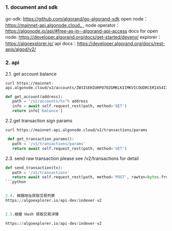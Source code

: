 
### 1. document and sdk

go-sdk: https://github.com/algorand/go-algorand-sdk
open node：https://mainnet-api.algonode.cloud， 
node operator：https://algonode.io/api/#free-as-in--algorand-api-access
docs for open node: https://developer.algorand.org/docs/get-started/devenv/
explorer：https://algoexplorer.io/
api docs：https://developer.algorand.org/docs/rest-apis/algod/v2/


### 2. api
2.1. get account balance
```curl
curl https://mainnet-api.algonode.cloud/v2/accounts/ZW3ISEHZUHPO7OZGMKLKIIMKVICOUDRCERI454I3DB2BH52HGLSO67W754/
```

```python
def get_account(address):
   path = "/v2/accounts/%s"% address
   info = await self.request_rest(path, method='GET')
   return info['balance']
```


2.2.get transaction sign params

```curl
curl https://mainnet-api.algonode.cloud/v2/transactions/params
```
```python  
 def get_transaction_params():
   path = '/v1/transactions/params'
   return await self.request_rest(path, method='GET')
```

2.3. send raw transaction
please see /v2/transactions for detail

```python 
def send_transaction(tx):
   path = '/v1/transactions'
   return await self.request_rest(path, method='POST', rawtxn=bytes.fromhex(tx))
```python 


2.4. 根据地址获取交易列表
https://algoexplorer.io/api-dev/indexer-v2


2.5.根据 Hash 获取交易详情

https://algoexplorer.io/api-dev/indexer-v2

